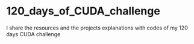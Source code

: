 # 120_days_of_CUDA_challenge
I share the resources and the projects explanations with codes of my 120 days CUDA challenge
